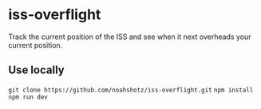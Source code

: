 # iss-overflight

Track the current position of the ISS and see when it next overheads your current position.

## Use locally

`git clone https://github.com/noahshotz/iss-overflight.git`
`npm install`
`npm run dev`